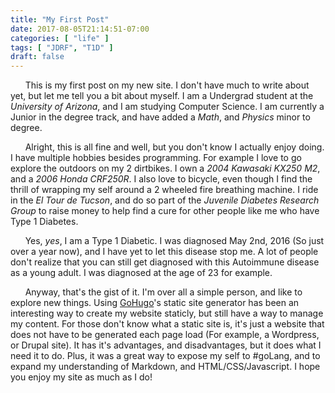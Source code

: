 ```yaml
---
title: "My First Post"
date: 2017-08-05T21:14:51-07:00
categories: [ "life" ]
tags: [ "JDRF", "T1D" ]
draft: false 
---
```

&nbsp;&nbsp;&nbsp;&nbsp;&nbsp;&nbsp;This is my first post on my new site. I don't have much to write about yet, but let me tell you a bit about myself. I am a Undergrad student at the _University of Arizona_, and I am studying Computer Science. I am currently a Junior in the degree track, and have added a _Math_, and _Physics_ minor to degree.  
  
&nbsp;&nbsp;&nbsp;&nbsp;&nbsp;&nbsp;Alright, this is all fine and well, but you don't know I actually enjoy doing. I have multiple hobbies besides programming. For example I love to go explore the outdoors on my 2 dirtbikes. I own a _2004 Kawasaki KX250 M2_, and a _2006 Honda CRF250R_. I also love to bicycle, even though I find the thrill of wrapping my self around a 2 wheeled fire breathing machine. I ride in the _El Tour de Tucson_, and do so part of the _Juvenile Diabetes Research Group_ to raise money to help find a cure for other people like me who have Type 1 Diabetes.  
  
&nbsp;&nbsp;&nbsp;&nbsp;&nbsp;&nbsp;Yes, *yes*, I am a Type 1 Diabetic. I was diagnosed May 2nd, 2016 (So just over a year now), and I have yet to let this disease stop me. A lot of people don't realize that you can still get diagnosed with this Autoimmune disease as a young adult. I was diagnosed at the age of 23 for example.  
  
&nbsp;&nbsp;&nbsp;&nbsp;&nbsp;&nbsp;Anyway, that's the gist of it. I'm over all a simple person, and like to explore new things. Using [GoHugo](http://gohugo.io)'s static site generator has been an interesting way to create my website staticly, but still have a way to manage my content. For those don't know what a static site is, it's just a website that does not have to be generated each page load (For example, a Wordpress, or Drupal site). It has it's advantages, and disadvantages, but it does what I need it to do. Plus, it was a great way to expose my self to #goLang, and to expand my understanding of Markdown, and HTML/CSS/Javascript. I hope you enjoy my site as much as I do!
